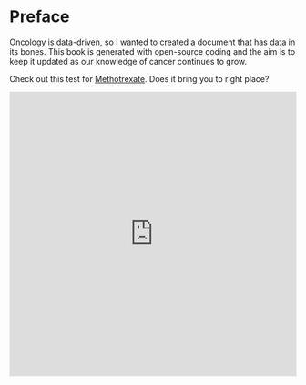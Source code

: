 # Preface

Oncology is data-driven, so I wanted to created a document that has data in its bones. This book is generated with open-source coding and the aim is to keep it updated as our knowledge of cancer continues to grow.

Check out this test for [Methotrexate](#methotrexate). Does it bring you to right place?

<iframe src="https://brandonerose.github.io/cycle_dates/" width="100%" height="500px" frameborder="0"></iframe>
